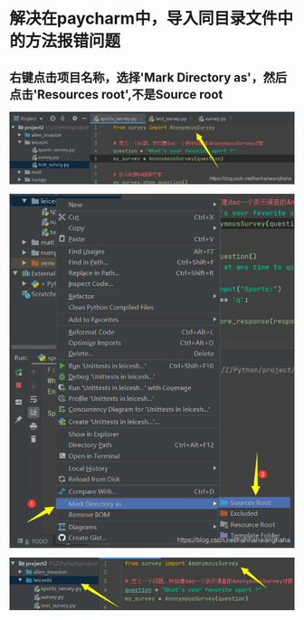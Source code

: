 # 解决在paycharm中，导入同目录文件中的方法报错问题

## 右键点击项目名称，选择'Mark Directory as'，然后点击'Resources root',不是Source root

![Image](/image/1.png)

![Image](/image/2.png)

![Image](/image/3.png)

